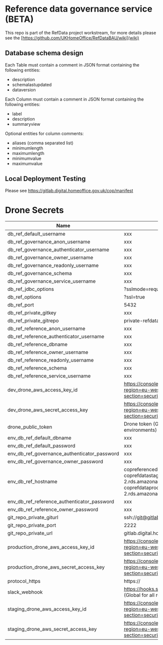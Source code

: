 # Reference data governance service (BETA)

This repo is part of the RefData project workstream, for more details please see the [https://github.com/UKHomeOffice/RefDataBAU/wiki](wiki)

## Database schema design

Each Table must contain a comment in JSON format containing the following entities:

* description
* schemalastupdated
* dataversion

Each Column must contain a comment in JSON format containing the following entities:

* label
* description
* summaryview

Optional entities for column comments:

* aliases (comma separated list)
* minimumlength
* maximumlength
* minimumvalue
* maximumvalue

## Local Deployment Testing

Please see https://gitlab.digital.homeoffice.gov.uk/cop/manifest

# Drone Secrets

Name|Example value
---|---
db_ref_default_username|xxx
db_ref_governance_anon_username|xxx
db_ref_governance_authenticator_username|xxx
db_ref_governance_owner_username|xxx
db_ref_governance_readonly_username|xxx
db_ref_governance_schema|xxx
db_ref_governance_service_username|xxx
db_ref_jdbc_options|?sslmode=require
db_ref_options|?ssl=true
db_ref_port|5432
db_ref_private_gitkey|xxx
db_ref_private_gitrepo|private-refdata
db_ref_reference_anon_username|xxx
db_ref_reference_authenticator_username|xxx
db_ref_reference_dbname|xxx
db_ref_reference_owner_username|xxx
db_ref_reference_readonly_username|xxx
db_ref_reference_schema|xxx
db_ref_reference_service_username|xxx
dev_drone_aws_access_key_id|https://console.aws.amazon.com/iam/home?region=eu-west-2#/users/bf-it-devtest-drone?section=security_credentials
dev_drone_aws_secret_access_key|https://console.aws.amazon.com/iam/home?region=eu-west-2#/users/bf-it-devtest-drone?section=security_credentials
drone_public_token|Drone token (Global for all github repositories and environments)
env_db_ref_default_dbname|xxx
env_db_ref_default_password|xxx
env_db_ref_governance_authenticator_password|xxx
env_db_ref_governance_owner_password|xxx
env_db_ref_hostname|copreferencedev.notprod.acp.homeoffice.gov.uk, coprefdatastaging.crckizhiyjmt.eu-west-2.rds.amazonaws.com, coprefdataprod.crckizhiyjmt.eu-west-2.rds.amazonaws.com
env_db_ref_reference_authenticator_password|xxx
env_db_ref_reference_owner_password|xxx
git_repo_private_giturl|ssh://git@gitlab.digital.homeoffice.gov.uk:2222/cop/
git_repo_private_port|2222
git_repo_private_url|gitlab.digital.homeoffice.gov.uk
production_drone_aws_access_key_id|https://console.aws.amazon.com/iam/home?region=eu-west-2#/users/bf-it-prod-drone?section=security_credentials
production_drone_aws_secret_access_key|https://console.aws.amazon.com/iam/home?region=eu-west-2#/users/bf-it-prod-drone?section=security_credentials
protocol_https|https://
slack_webhook|https://hooks.slack.com/services/xxx/yyy/zzz (Global for all repositories and environments)
staging_drone_aws_access_key_id|https://console.aws.amazon.com/iam/home?region=eu-west-2#/users/bf-it-prod-drone?section=security_credentials
staging_drone_aws_secret_access_key|https://console.aws.amazon.com/iam/home?region=eu-west-2#/users/bf-it-prod-drone?section=security_credentials
